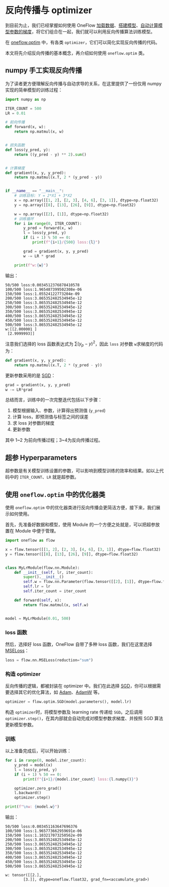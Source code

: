# 反向传播与 optimizer

到目前为止，我们已经掌握如何使用 OneFlow [加载数据](./03_dataset_dataloader.md)、[搭建模型](./04_build_network.md)、[自动计算模型参数的梯度](./05_autograd.md)，将它们组合在一起，我们就可以利用反向传播算法训练模型。

在 [oneflow.optim](https://oneflow.readthedocs.io/en/v0.8.1/optim.html) 中，有各类 `optimizer`，它们可以简化实现反向传播的代码。

本文将先介绍反向传播的基本概念，再介绍如何使用 `oneflow.optim` 类。

## numpy 手工实现反向传播

为了读者更方便理解反向传播与自动求导的关系，在这里提供了一份仅用 numpy 实现的简单模型的训练过程：

```python
import numpy as np

ITER_COUNT = 500
LR = 0.01

# 前向传播
def forward(x, w):
    return np.matmul(x, w)


# 损失函数
def loss(y_pred, y):
    return ((y_pred - y) ** 2).sum()


# 计算梯度
def gradient(x, y, y_pred):
    return np.matmul(x.T, 2 * (y_pred - y))


if __name__ == "__main__":
    # 训练目标: Y = 2*X1 + 3*X2
    x = np.array([[1, 2], [2, 3], [4, 6], [3, 1]], dtype=np.float32)
    y = np.array([[8], [13], [26], [9]], dtype=np.float32)

    w = np.array([[2], [1]], dtype=np.float32)
    # 训练循环
    for i in range(0, ITER_COUNT):
        y_pred = forward(x, w)
        l = loss(y_pred, y)
        if (i + 1) % 50 == 0:
            print(f"{i+1}/{500} loss:{l}")

        grad = gradient(x, y, y_pred)
        w -= LR * grad

    print(f"w:{w}")
```

输出：

```text
50/500 loss:0.0034512376878410578
100/500 loss:1.965487399502308e-06
150/500 loss:1.05524122773204e-09
200/500 loss:3.865352482534945e-12
250/500 loss:3.865352482534945e-12
300/500 loss:3.865352482534945e-12
350/500 loss:3.865352482534945e-12
400/500 loss:3.865352482534945e-12
450/500 loss:3.865352482534945e-12
500/500 loss:3.865352482534945e-12
w:[[2.000001 ]
 [2.9999993]]
```

注意我们选择的 loss 函数表达式为 $\sum (y_{p} - y)^2$，因此 `loss` 对参数 `w`求梯度的代码为：

```python
def gradient(x, y, y_pred):
    return np.matmul(x.T, 2 * (y_pred - y))
```

更新参数采用的是 [SGD](https://en.wikipedia.org/wiki/Stochastic_gradient_descent)：

```python
grad = gradient(x, y, y_pred)
w -= LR*grad
```

总结而言，训练中的一次完整迭代包括以下步骤：

1. 模型根据输入、参数，计算得出预测值 (`y_pred`)
2. 计算 loss，即预测值与标签之间的误差
3. 求 loss 对参数的梯度
4. 更新参数

其中 1~2 为前向传播过程；3~4为反向传播过程。

## 超参 Hyperparameters

超参数是有关模型训练设置的参数，可以影响到模型训练的效率和结果。如以上代码中的 `ITER_COUNT`、`LR` 就是超参数。

## 使用 `oneflow.optim` 中的优化器类

使用 `oneflow.optim` 中的优化器类进行反向传播会更简洁方便，接下来，我们展示如何使用。

首先，先准备好数据和模型，使用 Module 的一个方便之处就是，可以把超参放置在 Module 中便于管理。

```python
import oneflow as flow

x = flow.tensor([[1, 2], [2, 3], [4, 6], [3, 1]], dtype=flow.float32)
y = flow.tensor([[8], [13], [26], [9]], dtype=flow.float32)


class MyLrModule(flow.nn.Module):
    def __init__(self, lr, iter_count):
        super().__init__()
        self.w = flow.nn.Parameter(flow.tensor([[2], [1]], dtype=flow.float32))
        self.lr = lr
        self.iter_count = iter_count

    def forward(self, x):
        return flow.matmul(x, self.w)


model = MyLrModule(0.01, 500)
```

### loss 函数

然后，选择好 loss 函数，OneFlow 自带了多种 loss 函数，我们在这里选择 [MSELoss](https://oneflow.readthedocs.io/en/v0.8.1/generated/oneflow.nn.MSELoss.html)：

```python
loss = flow.nn.MSELoss(reduction="sum")
```

### 构造 optimizer

反向传播的逻辑，都被封装在 optimizer 中。我们在此选择 [SGD](https://oneflow.readthedocs.io/en/v0.8.1/generated/oneflow.optim.SGD.html)，你可以根据需要选择其它的优化算法，如 [Adam](https://oneflow.readthedocs.io/en/v0.8.1/generated/oneflow.optim.Adam.html)、[AdamW](https://oneflow.readthedocs.io/en/v0.8.1/generated/oneflow.optim.AdamW.html) 等。

```python
optimizer = flow.optim.SGD(model.parameters(), model.lr)
```

构造 `optimizer`时，将模型参数及 learning rate 传递给 `SGD`。之后调用 `optimizer.step()`，在其内部就会自动完成对模型参数求梯度、并按照 SGD 算法更新模型参数。

### 训练

以上准备完成后，可以开始训练：

```python
for i in range(0, model.iter_count):
    y_pred = model(x)
    l = loss(y_pred, y)
    if (i + 1) % 50 == 0:
        print(f"{i+1}/{model.iter_count} loss:{l.numpy()}")

    optimizer.zero_grad()
    l.backward()
    optimizer.step()

print(f"\nw: {model.w}")
```

输出：

```text
50/500 loss:0.003451163647696376
100/500 loss:1.965773662959691e-06
150/500 loss:1.103217073250562e-09
200/500 loss:3.865352482534945e-12
250/500 loss:3.865352482534945e-12
300/500 loss:3.865352482534945e-12
350/500 loss:3.865352482534945e-12
400/500 loss:3.865352482534945e-12
450/500 loss:3.865352482534945e-12
500/500 loss:3.865352482534945e-12

w: tensor([[2.],
        [3.]], dtype=oneflow.float32, grad_fn=<accumulate_grad>)
```
